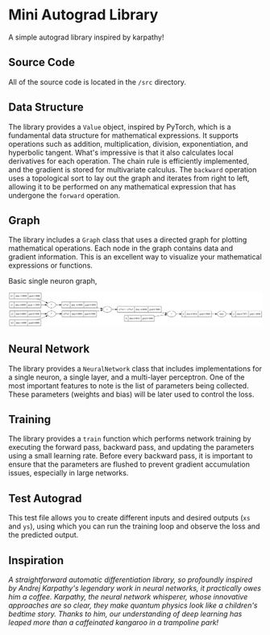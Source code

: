 # Mini Autograd Library

A simple autograd library inspired by karpathy!

## Source Code

All of the source code is located in the `/src` directory.

## Data Structure

The library provides a `Value` object, inspired by PyTorch, which is a fundamental data structure for mathematical expressions. It supports operations such as addition, multiplication, division, exponentiation, and hyperbolic tangent. What's impressive is that it also calculates local derivatives for each operation. The chain rule is efficiently implemented, and the gradient is stored for multivariate calculus. The `backward` operation uses a topological sort to lay out the graph and iterates from right to left, allowing it to be performed on any mathematical expression that has undergone the `forward` operation.

## Graph

The library includes a `Graph` class that uses a directed graph for plotting mathematical operations. Each node in the graph contains data and gradient information. This is an excellent way to visualize your mathematical expressions or functions.

Basic single neuron graph,

![Graph](images/graph.png)


## Neural Network

The library provides a `NeuralNetwork` class that includes implementations for a single neuron, a single layer, and a multi-layer perceptron. One of the most important features to note is the list of parameters being collected. These parameters (weights and bias) will be later used to control the loss.

## Training

The library provides a `train` function which performs network training by executing the forward pass, backward pass, and updating the parameters using a small learning rate. Before every backward pass, it is important to ensure that the parameters are flushed to prevent gradient accumulation issues, especially in large networks.

## Test Autograd

This test file allows you to create different inputs and desired outputs (`xs` and `ys`), using which you can run the training loop and observe the loss and the predicted output.


## Inspiration

*A straightforward automatic differentiation library, so profoundly inspired by Andrej Karpathy's legendary work in neural networks, it practically owes him a coffee. Karpathy, the neural network whisperer, whose innovative approaches are so clear, they make quantum physics look like a children's bedtime story. Thanks to him, our understanding of deep learning has leaped more than a caffeinated kangaroo in a trampoline park!*









